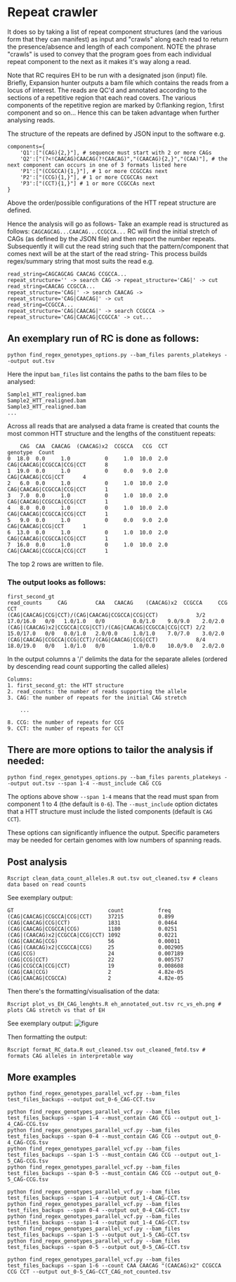
# Repeat crawler

It does so by taking a list of repeat component structures (and the various form that they can manifest) as input and "crawls" along each read to return the presence/absence and length of each component. NOTE the phrase "crawls" is used to convey that the program goes from each individual repeat component to the next as it makes it's way along a read. 

Note that RC requires EH to be run with a designated json (input) file.
Briefly, Expansion hunter outputs a bam file which contains the reads from a locus of interest. The reads are QC'd and annotated according to the sections of a repetitive region that each read covers. The various components of the repetitive region are marked by 0:flanking region, 1:first component and so on... Hence this can be taken advantage when further analysing reads.

The structure of the repeats are defined by JSON input to the software e.g.
```
components={
    'Q1':["(CAG){2,}"], # sequence must start with 2 or more CAGs
    'Q2':["(?<!CAACAG)CAACAG(?!CAACAG)","(CAACAG){2,}","(CAA)"], # the next component can occurs in one of 3 formats listed here
    'P1':["(CCGCCA){1,}"], # 1 or more CCGCCAs next
    'P2':["(CCG){1,}"], # 1 or more CCGCCAs next
    'P3':["(CCT){1,}"] # 1 or more CCGCCAs next
}
```
Above the order/possible configurations of the HTT repeat structure are defined.

Hence the analysis will go as follows- Take an example read is structured as follows:
`CAGCAGCAG...CAACAG...CCGCCA...`
RC will find the initial stretch of CAGs (as defined by the JSON file) and then
report the number repeats. 
Subsequently it will cut the read string such that the pattern/component that comes 
next will be at the start of the read string- 
This process builds regex/summary string that most suits the read
e.g. 
```
read_string=CAGCAGCAG CAACAG CCGCCA...
repeat_structure='' -> search CAG -> repeat_structure='CAG|' -> cut
read_string=CAACAG CCGCCA...
repeat_structure='CAG|' -> search CAACAG -> repeat_structure='CAG|CAACAG|' -> cut
read_string=CCGCCA...
repeat_structure='CAG|CAACAG|' -> search CCGCCA -> repeat_structure='CAG|CAACAG|CCGCCA' -> cut...
```

## An exemplary run of RC is done as follows:

```
python find_regex_genotypes_options.py --bam_files parents_platekeys --output out.tsv
```
Here the input `bam_files` list contains the paths to the bam files to be analysed:
```
Sample1_HTT_realigned.bam
Sample2_HTT_realigned.bam
Sample3_HTT_realigned.bam
...
```
Across all reads that are analysed a data frame is created that counts the most common HTT structure and the lengths of the constituent repeats:

```
    CAG  CAA  CAACAG  (CAACAG)x2  CCGCCA   CCG  CCT                   genotype  Count
0  18.0  0.0     1.0           0     1.0  10.0  2.0  CAG|CAACAG|CCGCCA|CCG|CCT      8
1  19.0  0.0     1.0           0     0.0   9.0  2.0         CAG|CAACAG|CCG|CCT      4
2   6.0  0.0     1.0           0     1.0  10.0  2.0  CAG|CAACAG|CCGCCA|CCG|CCT      1
3   7.0  0.0     1.0           0     1.0  10.0  2.0  CAG|CAACAG|CCGCCA|CCG|CCT      1
4   8.0  0.0     1.0           0     1.0  10.0  2.0  CAG|CAACAG|CCGCCA|CCG|CCT      1
5   9.0  0.0     1.0           0     0.0   9.0  2.0         CAG|CAACAG|CCG|CCT      1
6  13.0  0.0     1.0           0     1.0  10.0  2.0  CAG|CAACAG|CCGCCA|CCG|CCT      1
7  16.0  0.0     1.0           0     1.0  10.0  2.0  CAG|CAACAG|CCGCCA|CCG|CCT      1
```
The top 2 rows are written to file.


### The output looks as follows:

```
first_second_gt	                                            read_counts	    CAG	        CAA	  CAACAG    (CAACAG)x2	CCGCCA	   CCG	      CCT
(CAG|CAACAG|CCG|CCT)/(CAG|CAACAG|CCGCCA|CCG|CCT)	        3/2	            17.0/16.0	0/0	  1.0/1.0	0/0	        0.0/1.0	   9.0/9.0	  2.0/2.0
(CAG|(CAACAG)x2|CCGCCA|CCG|CCT)/(CAG|CAACAG|CCGCCA|CCG|CCT)	2/2	            15.0/17.0	0/0	  0.0/1.0	2.0/0.0	    1.0/1.0	   7.0/7.0	  3.0/2.0
(CAG|CAACAG|CCGCCA|CCG|CCT)/(CAG|CAACAG|CCG|CCT)	        8/4	            18.0/19.0	0/0	  1.0/1.0	0/0	        1.0/0.0	   10.0/9.0	  2.0/2.0

```
In the output columns a '/' delimits the data for the separate alleles (ordered by descending read count supporting the called alleles)
```
Columns:
1. first_second_gt: the HTT structure
2. read_counts: the number of reads supporting the allele
3. CAG: the number of repeats for the initial CAG stretch

    ...

8. CCG: the number of repeats for CCG
9. CCT: the number of repeats for CCT
```

## There are more options to tailor the analysis if needed:
```
python find_regex_genotypes_options.py --bam_files parents_platekeys --output out.tsv --span 1-4 --must_include CAG CCG
```
The options above show `--span 1-4` means that the read must span from component 1 to 4 (the default is `0-6`). The `--must_include` option dictates that a HTT structure must include the listed components (default is `CAG CCT`).

These options can significantly influence the output. 
Specific parameters may be needed for certain genomes with low numbers of spanning reads.

## Post analysis

```
Rscript clean_data_count_alleles.R out.tsv out_cleaned.tsv # cleans data based on read counts
```
See exemplary output:
```
GT                              count           freq
(CAG|CAACAG|CCGCCA|CCG|CCT)     37215           0.899
(CAG|CAACAG|CCG|CCT)            1831            0.0464
(CAG|CAACAG|CCGCCA|CCG)         1180            0.0251
(CAG|(CAACAG)x2|CCGCCA|CCG|CCT) 1092            0.0221
(CAG|CAACAG|CCG)                56              0.00011
(CAG|(CAACAG)x2|CCGCCA|CCG)     25              0.002905
(CAG|CCG)                       24              0.007189
(CAG|CCG|CCT)                   22              0.005757
(CAG|CCGCCA|CCG|CCT)            19              0.008608
(CAG|CAA|CCG)                   2               4.82e-05
(CAG|CAACAG|CCGCCA)             2               4.82e-05
```
Then there's the formatting/visualisation of the data:
```
Rscript plot_vs_EH_CAG_lenghts.R eh_annotated_out.tsv rc_vs_eh.png # plots CAG stretch vs that of EH
```
See exemplary output:
![figure](./visualisation.png?raw-true")

Then formatting the output:
```
Rscript format_RC_data.R out_cleaned.tsv out_cleaned_fmtd.tsv # formats CAG alleles in interpretable way
```


## More examples


```
python find_regex_genotypes_parallel_vcf.py --bam_files test_files_backups --output out_0-6_CAG-CCT.tsv

python find_regex_genotypes_parallel_vcf.py --bam_files test_files_backups --span 1-4 --must_contain CAG CCG --output out_1-4_CAG-CCG.tsv
python find_regex_genotypes_parallel_vcf.py --bam_files test_files_backups --span 0-4 --must_contain CAG CCG --output out_0-4_CAG-CCG.tsv
python find_regex_genotypes_parallel_vcf.py --bam_files test_files_backups --span 1-5 --must_contain CAG CCG --output out_1-5_CAG-CCG.tsv
python find_regex_genotypes_parallel_vcf.py --bam_files test_files_backups --span 0-5 --must_contain CAG CCG --output out_0-5_CAG-CCG.tsv

python find_regex_genotypes_parallel_vcf.py --bam_files test_files_backups --span 1-4 --output out_1-4_CAG-CCT.tsv
python find_regex_genotypes_parallel_vcf.py --bam_files test_files_backups --span 0-4 --output out_0-4_CAG-CCT.tsv
python find_regex_genotypes_parallel_vcf.py --bam_files test_files_backups --span 1-4 --output out_1-4_CAG-CCT.tsv
python find_regex_genotypes_parallel_vcf.py --bam_files test_files_backups --span 1-5 --output out_1-5_CAG-CCT.tsv
python find_regex_genotypes_parallel_vcf.py --bam_files test_files_backups --span 0-5 --output out_0-5_CAG-CCT.tsv

python find_regex_genotypes_parallel_vcf.py --bam_files test_files_backups --span 1-6 --count CAA CAACAG "(CAACAG)x2" CCGCCA CCG CCT --output out_0-5_CAG-CCT_CAG_not_counted.tsv

```


